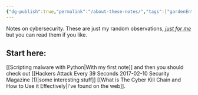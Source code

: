 ```yaml
---
{"dg-publish":true,"permalink":"/about-these-notes/","tags":["gardenEntry"],"created":"","updated":""}
---
```



Notes on cybersecurity. These are just my random observations, *[just for me](https://notes.andymatuschak.org/zXDPrYcxUSZbF5M8vM5Y1U9)* but you can read them if you like.

## Start here:

[[Scripting malware with Python\|With my first note]] and then you should check out [[Hackers Attack Every 39 Seconds  2017-02-10  Security Magazine (1)\|some interesting stuff]] [[What is The Cyber Kill Chain and How to Use it Effectively\|I've found on the web]].